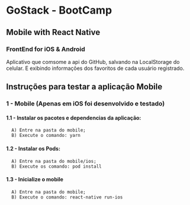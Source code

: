 # GoStack - BootCamp
## Mobile with React Native
### FrontEnd for iOS & Android
Aplicativo que comsome a api do GitHub, salvando na LocalStorage do celular.
E exibindo informações dos favoritos de cada usuário registrado.

## Instruções para testar a aplicação Mobile

### 1 - Mobile (Apenas em iOS foi desenvolvido e testado)      

   #### 1.1 - Instalar os pacotes e dependencias da aplicação:
      A) Entre na pasta do mobile;
      B) Execute o comando: yarn

   #### 1.2 - Instalar os Pods:
      A) Entre na pasta do mobile/ios;
      B) Execute os comando: pod install
      
   #### 1.3 - Inicialize o mobile
      A) Entre na pasta do mobile;
      B) Execute o comando: react-native run-ios
